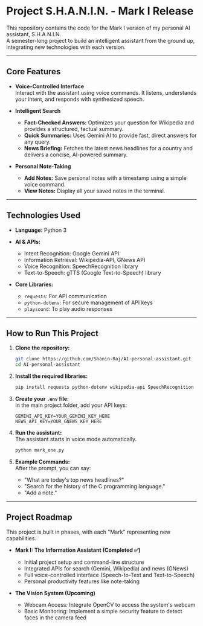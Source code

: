 # Project S.H.A.N.I.N. - Mark I Release

This repository contains the code for the Mark I version of my personal AI assistant, S.H.A.N.I.N.  
A semester-long project to build an intelligent assistant from the ground up, integrating new technologies with each version.

---

## Core Features

- **Voice-Controlled Interface**  
  Interact with the assistant using voice commands. It listens, understands your intent, and responds with synthesized speech.

- **Intelligent Search**
  - **Fact-Checked Answers:** Optimizes your question for Wikipedia and provides a structured, factual summary.
  - **Quick Summaries:** Uses Gemini AI to provide fast, direct answers for any query.
  - **News Briefing:** Fetches the latest news headlines for a country and delivers a concise, AI-powered summary.

- **Personal Note-Taking**
  - **Add Notes:** Save personal notes with a timestamp using a simple voice command.
  - **View Notes:** Display all your saved notes in the terminal.

---

## Technologies Used

- **Language:** Python 3

- **AI & APIs:**
  - Intent Recognition: Google Gemini API
  - Information Retrieval: Wikipedia-API, GNews API
  - Voice Recognition: SpeechRecognition library
  - Text-to-Speech: gTTS (Google Text-to-Speech) library

- **Core Libraries:**
  - `requests`: For API communication
  - `python-dotenv`: For secure management of API keys
  - `playsound`: To play audio responses

---

## How to Run This Project

1. **Clone the repository:**
    ```sh
    git clone https://github.com/Shanin-Raj/AI-personal-assistant.git
    cd AI-personal-assistant
    ```

2. **Install the required libraries:**
    ```sh
    pip install requests python-dotenv wikipedia-api SpeechRecognition PyAudio gTTS playsound==1.2.2
    ```

3. **Create your `.env` file:**  
   In the main project folder, add your API keys:
    ```
    GEMINI_API_KEY=YOUR_GEMINI_KEY_HERE
    NEWS_API_KEY=YOUR_GNEWS_KEY_HERE
    ```

4. **Run the assistant:**  
   The assistant starts in voice mode automatically.
    ```sh
    python mark_one.py
    ```

5. **Example Commands:**  
   After the prompt, you can say:
   - "What are today's top news headlines?"
   - "Search for the history of the C programming language."
   - "Add a note."

---

## Project Roadmap

This project is built in phases, with each "Mark" representing new capabilities.

- **Mark I: The Information Assistant (Completed ✅)**
  - Initial project setup and command-line structure
  - Integrated APIs for search (Gemini, Wikipedia) and news (GNews)
  - Full voice-controlled interface (Speech-to-Text and Text-to-Speech)
  - Personal productivity features like note-taking

- **The Vision System (Upcoming)**
  - Webcam Access: Integrate OpenCV to access the system's webcam
  - Basic Monitoring: Implement a simple security feature to detect faces in the camera feed